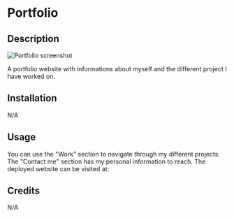 # Portfolio

## Description

![Portfolio screenshot](https://github.com/AladinTork/Portfolio/blob/main/assets/Screenshot%202024-08-15%20at%209.43.58%E2%80%AFPM.png)

A portfolio website with informations about myself and the different project I have worked on.

## Installation

N/A

## Usage

You can use the "Work" section to navigate through my different projects. The "Contact me" section has my personal information to reach. The deployed website can be visited at: 

## Credits

N/A